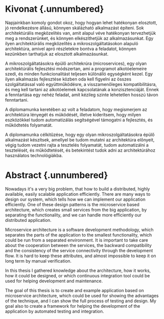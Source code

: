 Kivonat {.unnumbered}
=======

Napjainkban komoly gondot okoz, hogy hogyan lehet hatékonyan elosztott, jó rendelkezésre állású, könnyen skálázható alkalmazást építeni. Sok architektúrális megközelítés van, amit alapul véve hatékonyan tervezhetjük meg a rendszerünket, és könnyen elkészíthetjük az alkalmazásunkat. Egy ilyen architektúrális megközelítés a mikroszolgáltatásokon alapuló architektúra, amivel apró részletekre bontva a feladatot, könnyen kezünkben tarthatjuk az elosztott alkalmazásunkat.

A mikroszolgáltatásokra épülő architekrúra (microservices), egy olyan architektúrális fejlesztési módszertan, ami a programot alkotóelemeire szedi, és minden funkcionalitást teljesen különálló egységként kezel. Egy ilyen alkalmazás fejlesztése közben oda kell figyelni az összes szolgáltatással való együttműködésre, a visszamenőleges kompatibilitásra, és meg kell tartani az alkotóelemek kapcsolatának a konzisztenciáját. Ennek a fenntartása egy nehéz feladat, amit kézileg szinte lehetetlen hosszú távon fenntartani.

A diplomamunka keretében az volt a feladatom, hogy megismerjem az architektúra lényegét és müködését, illetve kiderítsem, hogy milyen eszközökkel tudom automatizálás segítségével támogatni a fejlesztés, és működtetés folyamatát.

A diplomamunka célkitűzése, hogy egy olyan mikroszolgáltatásokra épülő alkalmazást készítsek, amellyel be tudom mutatni az architektúra előnyeit, végig tudom vezetni rajta a tesztelés folyamatát, tudom automatizálni a tesztelését, és működtetését, és betekintést tudok adni az architektúrához használatos technológiákba.

Abstract {.unnumbered}
========

Nowadays it's a very big problem, that how to build a distributed, highly available, easily scalable application efficiently. There are many ways to design our system, which tells how  we can implement our application efficiently. One of these design patterns is the microservice based architecture, which creates small services from the big application, by separating the functionality, and we can handle more efficiently our distributed application.

Microservice architecture is a software development methodology, which separates the parts of the application to the smallest functionality, which could be run from a separated environment. It is important to take care about the cooperation between the services, the backward compatibility and the consistency of the service connectivity through the development flow. It is hard to keep these attributes, and almost impossible to keep it on long term by manual verification.

In this thesis I gathered knowledge about the architecture, how it works, how it could be designed, or which continuous integration tool could be used for helping development and maintenance.

The goal of this thesis is to create and example application based on microservice architecture, which could be used for showing the advantages of the technique, and I can show the full process of testing and design. My goal also to create a framework for helping the development of the application by automated testing and integration.
